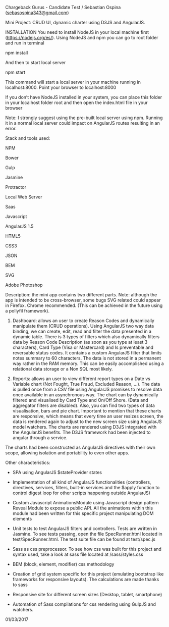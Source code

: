 Chargeback Gurus - Candidate Test / Sebastian Ospina (sebasospina343@gmail.com)

Mini Project: CRUD UI, dynamic charter using D3JS and AngularJS.

INSTALLATION
You need to install NodeJS in your local machine first (https://nodejs.org/es/). Using NodeJS and npm you can go to root folder and run in terminal

npm install

And then to start local server

npm start

This command will start a local server in your machine running in localhost:8000. Point your browser to localhost:8000

If you don’t have NodeJS installed in your system, you can place this folder in your localhost folder root and then open the index.html file in your browser

Note: I strongly suggest using the pre-built local server using npm. Running it in a normal local server could impact on AngularJS routes resulting in an error.

Stack and tools used:

NPM

Bower

Gulp

Jasmine

Protractor

Local Web Server

Saas

Javascript

AngularJS 1.5

HTML5

CSS3

JSON

BEM

SVG

Adobe Photoshop

Description: the mini app contains two different parts.
Note: although the app is intended to be cross-browser, some bugs SVG related could appear in Firefox. Chrome recommended. (This can be achieved in the future using a pollyfil framework).

1. Dashboard: allows an user to create Reason Codes and dynamically manipulate them (CRUD operations). Using AngularJS two way data binding, we can create, edit, read and filter the data presented in a dynamic table. There is 3 types of filters which also dynamically filters data by Reason Code Description (as soon as you type at least 3 characters), Card Type (Visa or Mastercard) and Is preventable and reversable status codes. It contains a custom AngularJS filter that limits notes summary to 60 characters. The data is not stored in a permanent way rather in the RAM memory. This can be easily accomplished using a relational data storage or a Non SQL most likely.

2. Reports: allows an user to view different report types on a Date vs Variable chart (Not Fought, True Fraud, Excluded Reason, …). The data is pulled once from a CSV file using AngularJS promises to resolve data once available in an asynchronous way. The chart can by dynamically filtered and visualised by Card Type and On/Off Shore. (Data and aggregator filters are disabled). Also, you can find two types of data visualisation, bars and pie chart. Important to mention that these charts are responsive, which means that every time an user resizes screen, the data is rendered again to adjust to the new screen size using AngularJS model watchers. The charts are rendered using D3JS integrated with the AngularJS benefits. The D3JS framework had been injected to angular through a service.

The charts had been constructed as AngularJS directives with their own scope, allowing isolation and portability to even other apps.

Other characteristics:

- SPA using AngularJS $stateProvider states

- Implementation of all kind of AngularJS functionalities (controllers, directives, services, filters, built-in services and the $apply function to control digest loop for other scripts happening outside AngularJS)

- Custom Javascript AnimationsModule using Javascript design pattern Reveal Module to expose a public API. All the animations within this module had been written for this specific project manipulating DOM elements

- Unit tests to test AngularJS filters and controllers. Tests are written in Jasmine. To see tests passing, open the file SpecRunner.html located in test/SpecRunner.html. The test suite file can be found at test/spec.js

- Sass as css preprocessor. To see how css was built for this project and syntax used, take a look at sass file located at /sass/styles.css

- BEM (block, element, modifier) css methodology

- Creation of grid system specific for this project (emulating bootstrap like frameworks for responsive layouts). The calculations are made thanks to sass

- Responsive site for different screen sizes (Desktop, tablet, smartphone)

- Automation of Sass compilations for css rendering using GulpJS and watchers.


01/03/2017

